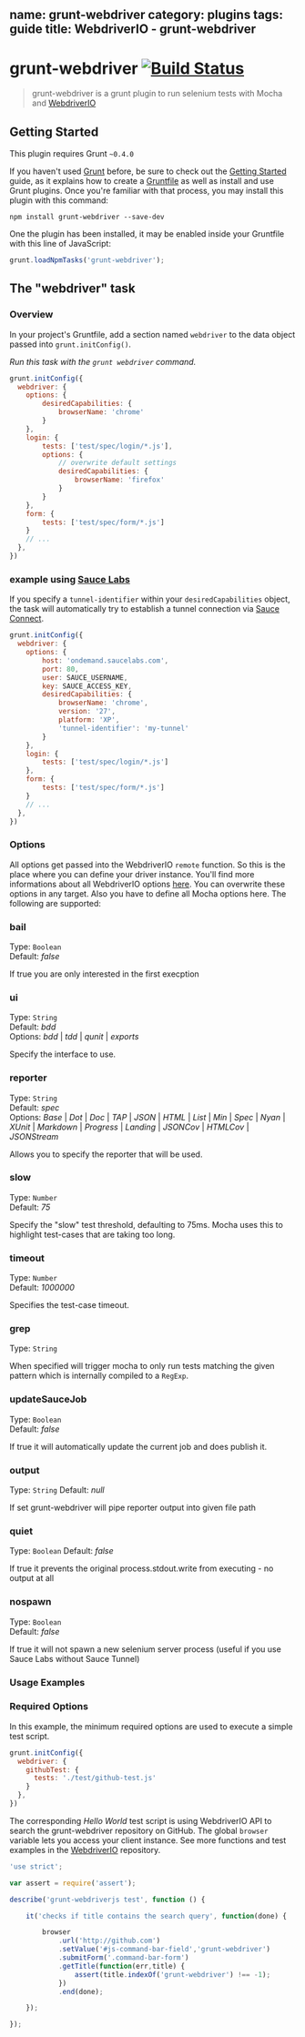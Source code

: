 name: grunt-webdriver
category: plugins
tags: guide
title: WebdriverIO - grunt-webdriver
---

# grunt-webdriver [![Build Status](https://travis-ci.org/webdriverio/grunt-webdriver.png)](https://travis-ci.org/christian-bromann/grunt-webdriver)

> grunt-webdriver is a grunt plugin to run selenium tests with Mocha and [WebdriverIO](http://webdriver.io)

## Getting Started
This plugin requires Grunt `~0.4.0`

If you haven't used [Grunt](http://gruntjs.com/) before, be sure to check out
the [Getting Started](http://gruntjs.com/getting-started) guide, as it explains
how to create a [Gruntfile](http://gruntjs.com/sample-gruntfile) as well as
install and use Grunt plugins. Once you're familiar with that process, you may
install this plugin with this command:

```shell
npm install grunt-webdriver --save-dev
```

One the plugin has been installed, it may be enabled inside your Gruntfile
with this line of JavaScript:

```js
grunt.loadNpmTasks('grunt-webdriver');
```

## The "webdriver" task

### Overview
In your project's Gruntfile, add a section named `webdriver` to the data
object passed into `grunt.initConfig()`.

_Run this task with the `grunt webdriver` command._

```js
grunt.initConfig({
  webdriver: {
    options: {
        desiredCapabilities: {
            browserName: 'chrome'
        }
    },
    login: {
        tests: ['test/spec/login/*.js'],
        options: {
            // overwrite default settings
            desiredCapabilities: {
                browserName: 'firefox'
            }
        }
    },
    form: {
        tests: ['test/spec/form/*.js']
    }
    // ...
  },
})
```

### example using [Sauce Labs](https://saucelabs.com)

If you specify a `tunnel-identifier` within your `desiredCapabilities` object, the task
will automatically try to establish a tunnel connection via [Sauce Connect](https://saucelabs.com/docs/connect).

```js
grunt.initConfig({
  webdriver: {
    options: {
        host: 'ondemand.saucelabs.com',
        port: 80,
        user: SAUCE_USERNAME,
        key: SAUCE_ACCESS_KEY,
        desiredCapabilities: {
            browserName: 'chrome',
            version: '27',
            platform: 'XP',
            'tunnel-identifier': 'my-tunnel'
        }
    },
    login: {
        tests: ['test/spec/login/*.js']
    },
    form: {
        tests: ['test/spec/form/*.js']
    }
    // ...
  },
})
```

### Options

All options get passed into the WebdriverIO `remote` function. So this is the place where
you can define your driver instance. You'll find more informations about all WebdriverIO
options [here](https://github.com/camme/webdriverio/#options). You can overwrite these
options in any target. Also you have to define all Mocha options here. The following
are supported:

### bail
Type: `Boolean`<br>
Default: *false*<br>

If true you are only interested in the first execption

### ui
Type: `String`<br>
Default: *bdd*<br>
Options: *bdd* | *tdd* | *qunit* | *exports*

Specify the interface to use.

### reporter
Type: `String`<br>
Default: *spec*<br>
Options: *Base* | *Dot* | *Doc* | *TAP* | *JSON* | *HTML* | *List* | *Min* | *Spec* | *Nyan* | *XUnit* | *Markdown* | *Progress* | *Landing* | *JSONCov* | *HTMLCov* | *JSONStream*

Allows you to specify the reporter that will be used.

### slow
Type: `Number`<br>
Default: *75*

Specify the "slow" test threshold, defaulting to 75ms. Mocha uses this to highlight test-cases that are taking too long.

### timeout
Type: `Number`<br>
Default: *1000000*

Specifies the test-case timeout.

### grep
Type: `String`

When specified will trigger mocha to only run tests matching the given pattern which is internally compiled to a `RegExp`.

### updateSauceJob
Type: `Boolean`<br>
Default: *false*

If true it will automatically update the current job and does publish it.

### output
Type: `String`
Default: *null*

If set grunt-webdriver will pipe reporter output into given file path

### quiet
Type: `Boolean`
Default: *false*

If true it prevents the original process.stdout.write from executing - no output at all

### nospawn
Type: `Boolean`<br>
Default: *false*

If true it will not spawn a new selenium server process (useful if you use Sauce Labs without Sauce Tunnel)

### Usage Examples

### Required Options
In this example, the minimum required options are used to execute a simple
test script.

```js
grunt.initConfig({
  webdriver: {
    githubTest: {
      tests: './test/github-test.js'
    }
  },
})
```

The corresponding *Hello World* test script is using WebdriverIO API to search the
grunt-webdriver repository on GitHub. The global `browser` variable lets you access
your client instance. See more functions and test examples in the [WebdriverIO](https://github.com/Camme/webdriverio) repository.

```js
'use strict';

var assert = require('assert');

describe('grunt-webdriverjs test', function () {

    it('checks if title contains the search query', function(done) {

        browser
            .url('http://github.com')
            .setValue('#js-command-bar-field','grunt-webdriver')
            .submitForm('.command-bar-form')
            .getTitle(function(err,title) {
                assert(title.indexOf('grunt-webdriver') !== -1);
            })
            .end(done);

    });

});
```
